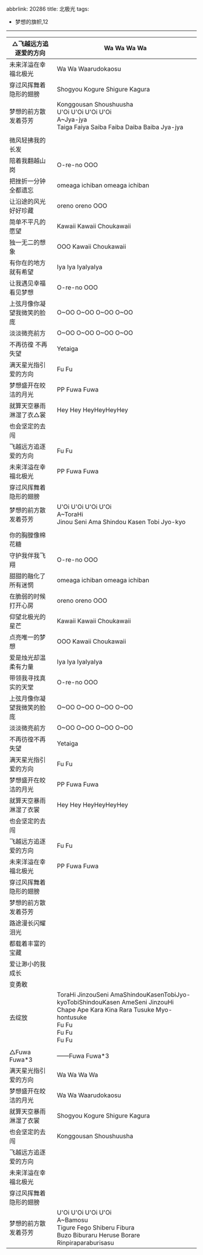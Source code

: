 abbrlink: 20286
title: 北极光
tags:
  - 梦想的旗帜,12
---
|△飞越远方追逐爱的方向|Wa Wa Wa Wa|
|--|--|
|未来洋溢在幸福北极光|Wa Wa Waarudokaosu|
|穿过风挥舞着隐形的翅膀|Shogyou Kogure Shigure Kagura|
|梦想的前方散发着芬芳|Konggousan Shoushuusha<br>U'Oi U'Oi U'Oi U'Oi<br>A~Jya-jya<br>Taiga Faiya Saiba Faiba Daiba Baiba Jya-jya|
|      |      |
|微风轻拂我的长发|      |
|陪着我翻越山岗|O-re-no OOO|
|把挫折一分钟全都遗忘|omeaga ichiban omeaga ichiban|
|让沿途的风光好好珍藏|oreno oreno OOO|
|简单不平凡的愿望|Kawaii Kawaii Choukawaii|
|独一无二的想象|OOO Kawaii Choukawaii|
|有你在的地方就有希望|Iya Iya IyaIyaIya|
|让我遇见幸福看见梦想|O-re-no OOO|
|上弦月像你凝望我微笑的脸庞|O~OO O~OO O~OO O~OO|
|淡淡微亮前方|O~OO O~OO O~OO O~OO|
|不再彷徨 不再失望|Yetaiga|
|满天星光指引爱的方向|Fu Fu|
|梦想盛开在皎洁的月光|PP Fuwa Fuwa|
|就算天空暴雨淋湿了衣△裳|Hey Hey HeyHeyHeyHey|
|也会坚定的去闯|      |
|飞越远方追逐爱的方向|Fu Fu|
|未来洋溢在幸福北极光|PP Fuwa Fuwa|
|穿过风挥舞着隐形的翅膀|      |
|梦想的前方散发着芬芳|U'Oi U'Oi U'Oi U'Oi<br>A~ToraHi<br>Jinou Seni Ama Shindou Kasen Tobi Jyo-kyo|
|      |      |
|你的胸膛像棉花糖|      |
|守护我伴我飞翔|O-re-no OOO|
|甜甜的融化了所有迷惘|omeaga ichiban omeaga ichiban|
|在脆弱的时候打开心房|oreno oreno OOO|
|仰望北极光的星芒|Kawaii Kawaii Choukawaii|
|点亮唯一的梦想|OOO Kawaii Choukawaii|
|爱是烛光却温柔有力量|Iya Iya IyaIyaIya|
|带领我寻找真实的天堂|O-re-no OOO|
|上弦月像你凝望我微笑的脸庞|O~OO O~OO O~OO O~OO|
|淡淡微亮前方|O~OO O~OO O~OO O~OO|
|不再彷徨不再失望|Yetaiga|
|满天星光指引爱的方向|Fu Fu|
|梦想盛开在皎洁的月光|PP Fuwa Fuwa|
|就算天空暴雨淋湿了衣裳|Hey Hey HeyHeyHeyHey|
|也会坚定的去闯|      |
|飞越远方追逐爱的方向|Fu Fu|
|未来洋溢在幸福北极光|PP Fuwa Fuwa|
|穿过风挥舞着隐形的翅膀|      |
|梦想的前方散发着芬芳|      |
|路途漫长闪耀泪光|      |
|都载着丰富的宝藏|      |
|爱让渺小的我成长|      |
|变勇敢|      |
|去绽放|ToraHi JinzouSeni AmaShindouKasenTobiJyo-kyoTobiShindouKasen AmeSeni JinzouHi<br>Chape Ape Kara Kina Rara Tusuke Myo-hontusuke<br>Fu Fu<br>Fu Fu<br>Fu Fu|
|      |      |
|△Fuwa Fuwa*3|——Fuwa Fuwa*3|
|满天星光指引爱的方向|Wa Wa Wa Wa|
|梦想盛开在皎洁的月光|Wa Wa Waarudokaosu|
|就算天空暴雨淋湿了衣裳|Shogyou Kogure Shigure Kagura|
|也会坚定的去闯|Konggousan Shoushuusha|
|飞越远方追逐爱的方向|      |
|未来洋溢在幸福北极光|      |
|穿过风挥舞着隐形的翅膀|      |
|梦想的前方散发着芬芳|U'Oi U'Oi U'Oi U'Oi<br>A~Bamosu<br>Tigure Fego Shiberu Fibura<br>Buzo Biburaru Heruse Borare<br>Rinpiraparaburisasu|